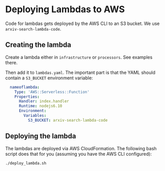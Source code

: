 # Deploying Lambdas to AWS

Code for lambdas gets deployed by the AWS CLI to an S3 bucket. We use `arxiv-search-lambda-code`.

## Creating the lambda

Create a lambda either in `infrastructure` or `processors`. See examples there.

Then add it to `lambdas.yaml`. The important part is that the YAML should contain a `S3_BUCKET` environment variable:
```yaml
  nameoflambda:
    Type: 'AWS::Serverless::Function'
    Properties:
      Handler: index.handler
      Runtime: nodejs6.10
      Environment:
        Variables:
          S3_BUCKET: arxiv-search-lambda-code
```

## Deploying the lambda

The lambdas are deployed via AWS CloudFormation. The following bash script does that for you (assuming you have the AWS CLI configured):

```
./deploy_lambda.sh
```